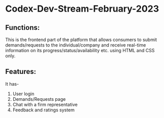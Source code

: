 # Codex-Dev-Stream-February-2023


## Functions:

This is the frontend part of the platform that allows consumers to submit demands/requests to the individual/company and receive real-time information on its   progress/status/availability etc. using HTML and CSS only.

## Features:

It has-
1. User login
2. Demands/Requests page
3. Chat with a firm representative
4. Feedback and ratings system

